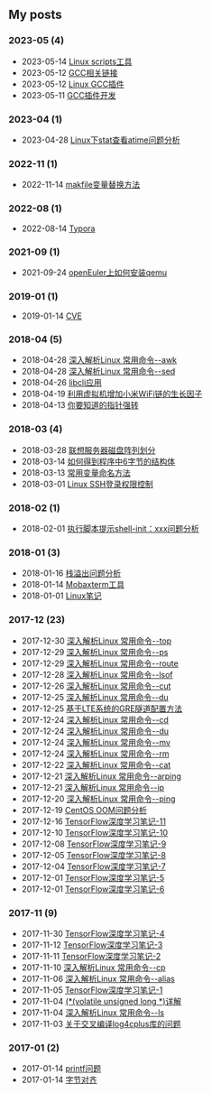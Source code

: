 ## My posts  
### **2023-05** (4)  
- 2023-05-14 [Linux scripts工具](http://helloeuler.cn/posts/f3a59a2.html)  
- 2023-05-12 [GCC相关链接](http://helloeuler.cn/posts/6ed875c1.html)  
- 2023-05-12 [Linux GCC插件](http://helloeuler.cn/posts/3e2e1a1a.html)  
- 2023-05-11 [GCC插件开发](http://helloeuler.cn/posts/7867ebc4.html)  
  
  
### **2023-04** (1)  
- 2023-04-28 [Linux下stat查看atime问题分析](http://helloeuler.cn/posts/12927.html)  
  
  
### **2022-11** (1)  
- 2022-11-14 [makfile变量替换方法](http://helloeuler.cn/posts/94cc1483.html)  
  
  
### **2022-08** (1)  
- 2022-08-14 [Typora](http://helloeuler.cn/posts/dd170fc7.html)  
  
  
### **2021-09** (1)  
- 2021-09-24 [openEuler上如何安装qemu](http://helloeuler.cn/posts/a2950cc2.html)  
  
  
### **2019-01** (1)  
- 2019-01-14 [CVE](http://helloeuler.cn/posts/67caa546.html)  
  
  
### **2018-04** (5)  
- 2018-04-28 [深入解析Linux 常用命令--awk](http://helloeuler.cn/posts/17600.html)  
- 2018-04-28 [深入解析Linux 常用命令--sed](http://helloeuler.cn/posts/edb75dcc.html)  
- 2018-04-26 [libcli应用](http://helloeuler.cn/posts/1bd3d423.html)  
- 2018-04-19 [利用虚拟机增加小米WiFi链的生长因子](http://helloeuler.cn/posts/ff79d5bf.html)  
- 2018-04-13 [你要知道的指针强转](http://helloeuler.cn/posts/36655b48.html)  
  
  
### **2018-03** (4)  
- 2018-03-28 [联想服务器磁盘阵列划分](http://helloeuler.cn/posts/acd8d70f.html)  
- 2018-03-14 [如何得到程序中6字节的结构体](http://helloeuler.cn/posts/cb70c7b7.html)  
- 2018-03-13 [常用变量命名方法](http://helloeuler.cn/posts/53c81467.html)  
- 2018-03-01 [Linux SSH登录权限控制](http://helloeuler.cn/posts/3e9b8cfc.html)  
  
  
### **2018-02** (1)  
- 2018-02-01 [执行脚本提示shell-init：xxx问题分析](http://helloeuler.cn/posts/32eab41d.html)  
  
  
### **2018-01** (3)  
- 2018-01-16 [栈溢出问题分析](http://helloeuler.cn/posts/f7ea96c3.html)  
- 2018-01-14 [Mobaxterm工具](http://helloeuler.cn/posts/6d977824.html)  
- 2018-01-01 [Linux笔记](http://helloeuler.cn/posts/e511c25d.html)  
  
  
### **2017-12** (23)  
- 2017-12-30 [深入解析Linux 常用命令--top](http://helloeuler.cn/posts/8cd77be.html)  
- 2017-12-29 [深入解析Linux 常用命令--ps](http://helloeuler.cn/posts/df4d7a50.html)  
- 2017-12-29 [深入解析Linux 常用命令--route](http://helloeuler.cn/posts/afe63f5.html)  
- 2017-12-28 [深入解析Linux 常用命令--lsof](http://helloeuler.cn/posts/17c953e6.html)  
- 2017-12-26 [深入解析Linux 常用命令--cut](http://helloeuler.cn/posts/a6e4fc89.html)  
- 2017-12-25 [深入解析Linux 常用命令--du](http://helloeuler.cn/posts/18800830.html)  
- 2017-12-25 [基于LTE系统的GRE隧道配置方法](http://helloeuler.cn/posts/f4f6ffd3.html)  
- 2017-12-24 [深入解析Linux 常用命令--cd](http://helloeuler.cn/posts/3d71be05.html)  
- 2017-12-24 [深入解析Linux 常用命令--du](http://helloeuler.cn/posts/18800830.html)  
- 2017-12-24 [深入解析Linux 常用命令--mv](http://helloeuler.cn/posts/504be2c3.html)  
- 2017-12-24 [深入解析Linux 常用命令--rm](http://helloeuler.cn/posts/177425b1.html)  
- 2017-12-22 [深入解析Linux 常用命令--cat](http://helloeuler.cn/posts/884a2bdc.html)  
- 2017-12-21 [深入解析Linux 常用命令--arping](http://helloeuler.cn/posts/20036.html)  
- 2017-12-21 [深入解析Linux 常用命令--ip](http://helloeuler.cn/posts/dd4482f2.html)  
- 2017-12-20 [深入解析Linux 常用命令--ping](http://helloeuler.cn/posts/72ab9cb0.html)  
- 2017-12-19 [CentOS OOM问题分析](http://helloeuler.cn/posts/ae24cd1e.html)  
- 2017-12-16 [TensorFlow深度学习笔记-11](http://helloeuler.cn/posts/c3b51e8d.html)  
- 2017-12-10 [TensorFlow深度学习笔记-10](http://helloeuler.cn/posts/b4b22e1b.html)  
- 2017-12-08 [TensorFlow深度学习笔记-9](http://helloeuler.cn/posts/b821d4d8.html)  
- 2017-12-05 [TensorFlow深度学习笔记-8](http://helloeuler.cn/posts/cf26e44e.html)  
- 2017-12-04 [TensorFlow深度学习笔记-7](http://helloeuler.cn/posts/5f99f9df.html)  
- 2017-12-01 [TensorFlow深度学习笔记-5](http://helloeuler.cn/posts/b19798f3.html)  
- 2017-12-01 [TensorFlow深度学习笔记-6](http://helloeuler.cn/posts/289ec949.html)  
  
  
### **2017-11** (9)  
- 2017-11-30 [TensorFlow深度学习笔记-4](http://helloeuler.cn/posts/c690a865.html)  
- 2017-11-12 [TensorFlow深度学习笔记-3](http://helloeuler.cn/posts/58f43dc6.html)  
- 2017-11-11 [TensorFlow深度学习笔记-2](http://helloeuler.cn/posts/2ff30d50.html)  
- 2017-11-10 [深入解析Linux 常用命令--cp](http://helloeuler.cn/posts/27ab6a78.html)  
- 2017-11-06 [深入解析Linux 常用命令--alias](http://helloeuler.cn/posts/25247.html)  
- 2017-11-05 [TensorFlow深度学习笔记-1](http://helloeuler.cn/posts/b6fa5cea.html)  
- 2017-11-04 [(*(volatile unsigned long *)详解](http://helloeuler.cn/posts/55e85884.html)  
- 2017-11-04 [深入解析Linux 常用命令--ls](http://helloeuler.cn/posts/393a270d.html)  
- 2017-11-03 [关于交叉编译log4cplus库的问题](http://helloeuler.cn/posts/659e7174.html)  
  
  
### **2017-01** (2)  
- 2017-01-14 [printf问题](http://helloeuler.cn/posts/bbf1cede.html)  
- 2017-01-14 [字节对齐](http://helloeuler.cn/posts/3d32bc8a.html)  
  
